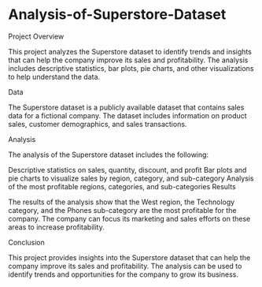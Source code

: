 # Analysis-of-Superstore-Dataset



Project Overview

This project analyzes the Superstore dataset to identify trends and insights that can help the company improve its sales and profitability. The analysis includes descriptive statistics, bar plots, pie charts, and other visualizations to help understand the data.

Data

The Superstore dataset is a publicly available dataset that contains sales data for a fictional company. The dataset includes information on product sales, customer demographics, and sales transactions.

Analysis

The analysis of the Superstore dataset includes the following:

Descriptive statistics on sales, quantity, discount, and profit
Bar plots and pie charts to visualize sales by region, category, and sub-category
Analysis of the most profitable regions, categories, and sub-categories
Results

The results of the analysis show that the West region, the Technology category, and the Phones sub-category are the most profitable for the company. The company can focus its marketing and sales efforts on these areas to increase profitability.

Conclusion

This project provides insights into the Superstore dataset that can help the company improve its sales and profitability. The analysis can be used to identify trends and opportunities for the company to grow its business.
